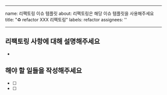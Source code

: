
---
name: 리팩토링 이슈 템플릿
about: 리팩토링은 해당 이슈 템플릿을 사용해주세요
title: "♻️ refactor XXX 리팩토링"
labels: refactor
assignees: ''

---

## 리팩토링 사항에 대해 설명해주세요
- 

## 해야 할 일들을 작성해주세요
- [ ]
- [ ]